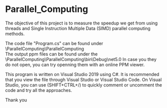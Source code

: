 # Parallel_Computing

The objective of this project is to measure the speedup we get from using threads and Single Instruction Multiple Data (SIMD) parallel computing methods.

The code file "Program.cs" can be found under \ParallelComputing\ParallelComputing\
The output ppm files can be found under the \ParallelComputing\ParallelComputing\bin\Debug\net5.0
In case you they do not open, you can try openning them with an online PPM viewer.

This program is written on Visual Studio 2019 using C#.
It is recommended that you view the file through Visual Studio or Visual Studio Code.
On Visual Studio, you can use (SHIFT+CTRL+/) to quickly comment or uncomment the code and try all the approaches.

Thank you
